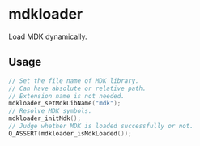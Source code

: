 # mdkloader

Load MDK dynamically.

## Usage

```cpp
// Set the file name of MDK library.
// Can have absolute or relative path.
// Extension name is not needed.
mdkloader_setMdkLibName("mdk");
// Resolve MDK symbols.
mdkloader_initMdk();
// Judge whether MDK is loaded successfully or not.
Q_ASSERT(mdkloader_isMdkLoaded());
```
